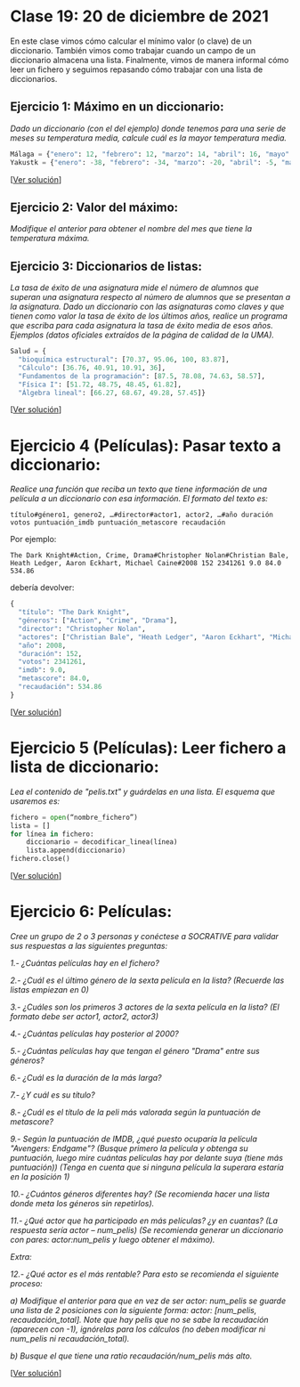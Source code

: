 # Clase 19: 20 de diciembre de 2021

En este clase vimos cómo calcular el mínimo valor (o clave) de un diccionario. También vimos como trabajar cuando un campo de un diccionario almacena una lista. Finalmente, vimos de manera informal cómo leer un fichero y seguimos repasando cómo trabajar con una lista de diccionarios.

## Ejercicio 1: Máximo en un diccionario: 
*Dado un diccionario (con el del ejemplo) donde tenemos para una serie de meses su temperatura media, calcule cuál es la mayor temperatura media.*

```python
Málaga = {"enero": 12, "febrero": 12, "marzo": 14, "abril": 16, "mayo": 19, "junio": 23, "julio": 26, "agosto": 26,"septiembre": 23, "octubre": 19, "noviembre": 15, "diciembre": 13}
Yakustk = {"enero": -38, "febrero": -34, "marzo": -20, "abril": -5, "mayo": 8, "junio": 16, "julio": 20, "agosto": 15, "septiembre": 6, "octubre": -8, "noviembre": -27, "diciembre": -37}
```
[[Ver solución](códigos/t7eXXX.py)]

## Ejercicio 2: Valor del máximo: 
*Modifique el anterior para obtener el nombre del mes que tiene la temperatura máxima.*

## Ejercicio 3: Diccionarios de listas: 
*La tasa de éxito de una asignatura mide el número de alumnos que superan una asignatura respecto al número de alumnos que se presentan a la asignatura. Dado un diccionario con las asignaturas como claves y que tienen como valor la tasa de éxito de los últimos años, realice un programa que escriba para cada asignatura la tasa de éxito media de esos años. Ejemplos (datos oficiales extraídos de la página de calidad de la UMA).*

```python
Salud = {
  "bioquímica estructural": [70.37, 95.06, 100, 83.87], 
  "Cálculo": [36.76, 40.91, 10.91, 36], 
  "Fundamentos de la programación": [87.5, 78.08, 74.63, 58.57], 
  "Física I": [51.72, 48.75, 48.45, 61.82], 
  "Álgebra lineal": [66.27, 68.67, 49.28, 57.45]}
```

[[Ver solución](códigos/t7eXXX.py)]

# Ejercicio 4 (Películas): Pasar texto a diccionario: 
*Realice una función que reciba un texto que tiene información de una película a un diccionario con esa información. El formato del texto es:*

```
título#género1, genero2, …#director#actor1, actor2, …#año duración votos puntuación_imdb puntuación_metascore recaudación
```
Por ejemplo: 
```
The Dark Knight#Action, Crime, Drama#Christopher Nolan#Christian Bale, Heath Ledger, Aaron Eckhart, Michael Caine#2008 152 2341261 9.0 84.0 534.86
```
debería devolver:
```python
{
  "título": "The Dark Knight",
  "géneros": ["Action", "Crime", "Drama"],
  "director": "Christopher Nolan",
  "actores": ["Christian Bale", "Heath Ledger", "Aaron Eckhart", "Michael Caine"],
  "año": 2008, 
  "duración": 152,
  "votos": 2341261,
  "imdb": 9.0,
  "metascore": 84.0,
  "recaudación": 534.86
}

```

[[Ver solución](códigos/t7eXXX.py)]

# Ejercicio 5 (Películas): Leer fichero a lista de diccionario: 
*Lea el contenido de "pelis.txt" y guárdelas en una lista. El esquema que usaremos es:*

```python
fichero = open(“nombre_fichero”)
lista = []
for línea in fichero:
	diccionario = decodificar_linea(línea)
	lista.append(diccionario)
fichero.close()
```

[[Ver solución](códigos/t7eXXX.py)]

# Ejercicio 6: Películas: 
*Cree un grupo de 2 o 3 personas y conéctese a SOCRATIVE para validar sus respuestas a las siguientes preguntas:*

*1.- ¿Cuántas películas hay en el fichero?*

*2.- ¿Cuál es el último género de la sexta película en la lista? (Recuerde las listas empiezan en 0)*

*3.- ¿Cuáles son los primeros 3 actores de la sexta película en la lista? (El formato debe ser actor1, actor2, actor3)*

*4.- ¿Cuántas películas hay posterior al 2000?*

*5.- ¿Cuántas películas hay que tengan el género "Drama" entre sus géneros?*

*6.- ¿Cuál es la duración de la más larga?*

*7.- ¿Y cuál es su título?*

*8.- ¿Cuál es el título de la peli más valorada según la puntuación de metascore?*

*9.- Según la puntuación de IMDB, ¿qué puesto ocuparía la película "Avengers: Endgame"? (Busque primero la película y obtenga su puntuación, luego mire cuántas películas hay por delante suya (tiene más puntuación)) (Tenga en cuenta que si ninguna película la superara estaría en la posición 1)*

*10.- ¿Cuántos géneros diferentes hay? (Se recomienda hacer una lista donde meta los géneros sin repetirlos).*

*11.- ¿Qué actor que ha participado en más películas? ¿y en cuantas? (La respuesta sería actor – num_pelis) (Se recomienda generar un diccionario con pares: actor:num_pelis y luego obtener el máximo).*

*Extra:*

*12.- ¿Qué actor es el más rentable?  Para esto se recomienda el siguiente proceso:*

*a)	Modifique el anterior para que en vez de ser actor: num_pelis se guarde una lista de 2 posiciones con la siguiente forma: actor: [num_pelis, recaudación_total]. Note que hay pelis que no se sabe la recaudación (aparecen con -1), ignórelas para los cálculos (no deben modificar ni num_pelis ni recaudación_total).*

*b)	Busque el que tiene una ratio recaudación/num_pelis más alto.*

[[Ver solución](códigos/t7eXXX.py)]
